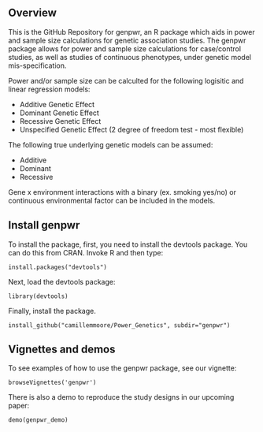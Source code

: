 ## Overview
This is the GitHub Repository for genpwr, an R package which aids in power and sample size calculations for genetic association studies.  The genpwr package allows for power and sample size calculations for case/control studies, as well as studies of continuous phenotypes, under genetic model mis-specification.  

Power and/or sample size can be calculted for the following logisitic and linear regression models:
- Additive Genetic Effect
- Dominant Genetic Effect
- Recessive Genetic Effect
- Unspecified Genetic Effect (2 degree of freedom test - most flexible)

The following true underlying genetic models can be assumed:
- Additive
- Dominant
- Recessive

Gene x environment interactions with a binary (ex. smoking yes/no) or continuous environmental factor can be included in the models.   

## Install genpwr

To install the package, first, you need to install the devtools package. You can do this from CRAN. Invoke R and then type:

```
install.packages("devtools")
```

Next, load the devtools package:

```
library(devtools)
```

Finally, install the package.

```
install_github("camillemmoore/Power_Genetics", subdir="genpwr")
```

## Vignettes and demos
To see examples of how to use the genpwr package, see our vignette:

```
browseVignettes('genpwr')
```

There is also a demo to reproduce the study designs in our upcoming paper:

```
demo(genpwr_demo)
```
